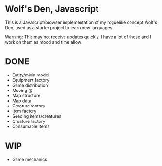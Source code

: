 # Wolf's Den, Javascript

This is a Javascript/browser implementation of my roguelike concept Wolf's Den, used as a starter project to learn new languages.

Warning: This may not receive updates quickly. I have a lot of these and I work on them as mood and time allow.

# DONE

* Entity/mixin model
* Equipment factory
* Game distribution
* Moving @
* Map structure
* Map data
* Creature factory
* Item factory
* Seeding items/creatures
* Creature factory
* Consumable items

# WIP

* Game mechanics

